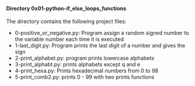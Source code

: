 #### Directory 0x01-python-if_else_loops_functions
The directory contains the following project files:
* 0-positive_or_negative.py: Program assign a random signed number to the variable number each time it is executed
* 1-last_digit.py: Program prints the last digit of a number and gives the sign
* 2-print_alphabet.py: program prints lowercase alphabets
* 3-print_alphabt.py: prints alphabets except q and e
* 4-print_hexa.py: Prints  hexadecimal numbers from 0 to 98
* 5-print_comb2.py: prints 0 - 99 with two prints functions

